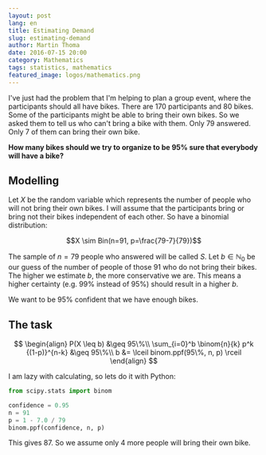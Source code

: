 ```yaml
---
layout: post
lang: en
title: Estimating Demand
slug: estimating-demand
author: Martin Thoma
date: 2016-07-15 20:00
category: Mathematics
tags: statistics, mathematics
featured_image: logos/mathematics.png
---
```

I've just had the problem that I'm helping to plan a group event, where the
participants should all have bikes. There are 170 participants and 80 bikes.
Some of the participants might be able to bring their own bikes. So we asked
them to tell us who can't bring a bike with them. Only 79 answered. Only 7 of
them can bring their own bike.

**How many bikes should we try to organize to be 95% sure that everybody will have a bike?**


## Modelling

Let $X$ be the random variable which represents the number of people who will
not bring their own bikes. I will assume that the participants bring or bring
not their bikes independent of each other. So have a binomial distribution:

$$X \sim Bin(n=91, p=\frac{79-7}{79})$$

The sample of $n=79$ people who answered will be called $S$. Let $b \in \mathbb{N}_0$ be our guess of the number of people of those $91$ who do not bring their bikes. The higher we estimate $b$, the more conservative we are. This means a higher certainty (e.g. 99% instead of 95%) should result in a higher $b$.

We want to be $95\%$ confident that we have enough bikes.


## The task

$$
\begin{align}
P(X \leq b) &\geq 95\%\\
\sum_{i=0}^b \binom{n}{k} p^k {(1-p)}^{n-k} &\geq 95\%\\
b &= \lceil binom.ppf(95\%, n, p) \rceil
\end{align}
$$

I am lazy with calculating, so lets do it with Python:

```python
from scipy.stats import binom

confidence = 0.95
n = 91
p = 1 - 7.0 / 79
binom.ppf(confidence, n, p)
```

This gives 87. So we assume only 4 more people will bring their own bike.
